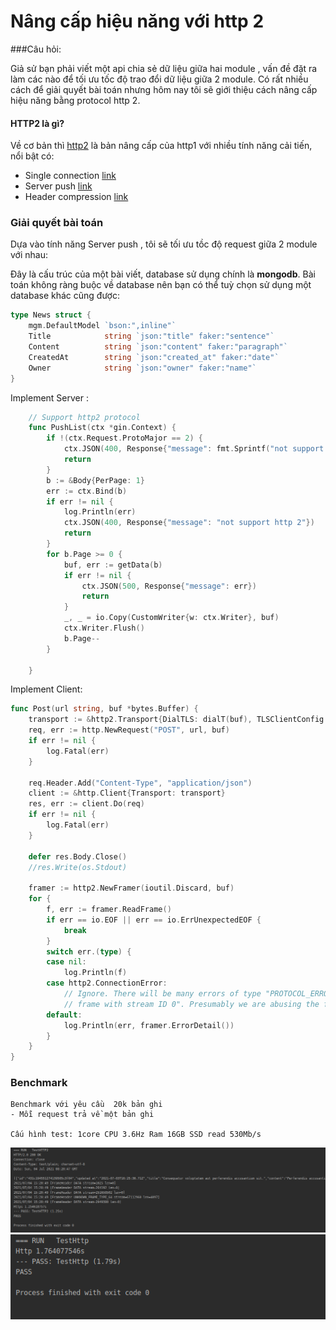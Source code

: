 # Nâng cấp hiệu năng với http 2


###Câu hỏi:
 
 Giả sử bạn phải viết một api chia sẻ dữ liệu giữa hai module , vấn đề đặt ra làm các nào để tối ưu tốc độ trao đổi dữ liệu giữa 2 module.
 Có rất nhiều cách để giải quyết bài toán nhưng hôm nay tôi sẽ giới thiệu cách nâng cấp hiệu năng bằng protocol http 2.
 
 #### HTTP2 là gì?  
Về cơ bản thì [http2](https://developers.google.com/web/fundamentals/performance/http2/images/binary_framing_layer01.svg) là bản nâng cấp của http1 với nhiều tính năng cải tiến, nổi bật có:
- Single connection [link](https://developers.google.com/web/fundamentals/performance/http2#one_connection_per_origin)
- Server push [link](https://developers.google.com/web/fundamentals/performance/http2#server_push)
- Header compression [link](https://developers.google.com/web/fundamentals/performance/http2#header_compression)

### Giải quyết bài toán
Dựa vào tính năng Server push , tôi sẽ tối ưu tồc độ request giữa 2 module với nhau:

Đây là cấu trúc của một bài viết, database sử dụng chính là **mongodb**.
Bài toán không ràng buộc về database nên bạn có thể tuỳ chọn sử dụng một database khác cũng được:
```go 
type News struct {
	mgm.DefaultModel `bson:",inline"`
	Title            string `json:"title" faker:"sentence"`
	Content          string `json:"content" faker:"paragraph"`
	CreatedAt        string `json:"created_at" faker:"date"`
	Owner            string `json:"owner" faker:"name"`
}
```
Implement Server :
```go
	// Support http2 protocol
    func PushList(ctx *gin.Context) {
    	if !(ctx.Request.ProtoMajor == 2) {
    		ctx.JSON(400, Response{"message": fmt.Sprintf("not support http %d", ctx.Request.ProtoMajor)})
    		return
    	}
    	b := &Body{PerPage: 1}
    	err := ctx.Bind(b)
    	if err != nil {
    		log.Println(err)
    		ctx.JSON(400, Response{"message": "not support http 2"})
    		return
    	}
    	for b.Page >= 0 {
    		buf, err := getData(b)
    		if err != nil {
    			ctx.JSON(500, Response{"message": err})
    			return
    		}
    		_, _ = io.Copy(CustomWriter{w: ctx.Writer}, buf)
    		ctx.Writer.Flush()
    		b.Page--
    	}
    
    }

```

Implement Client:

```go
func Post(url string, buf *bytes.Buffer) {
	transport := &http2.Transport{DialTLS: dialT(buf), TLSClientConfig: &tls.Config{InsecureSkipVerify: true}}
	req, err := http.NewRequest("POST", url, buf)
	if err != nil {
		log.Fatal(err)
	}

	req.Header.Add("Content-Type", "application/json")
	client := &http.Client{Transport: transport}
	res, err := client.Do(req)
	if err != nil {
		log.Fatal(err)
	}

	defer res.Body.Close()
	//res.Write(os.Stdout)

	framer := http2.NewFramer(ioutil.Discard, buf)
	for {
		f, err := framer.ReadFrame()
		if err == io.EOF || err == io.ErrUnexpectedEOF {
			break
		}
		switch err.(type) {
		case nil:
			log.Println(f)
		case http2.ConnectionError:
			// Ignore. There will be many errors of type "PROTOCOL_ERROR, DATA
			// frame with stream ID 0". Presumably we are abusing the framer.
		default:
			log.Println(err, framer.ErrorDetail())
		}
	}
}
```

### Benchmark 
```text
Benchmark với yêu cầu  20k bản ghi
- Mỗi request trả về một bản ghi 

Cấu hình test: 1core CPU 3.6Hz Ram 16GB SSD read 530Mb/s
```
![](./document/http2.png)
![](./document/http1.png)